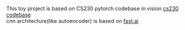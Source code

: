 This toy project is based on CS230 pytorch codebase in vision
[cs230 codebase](https://github.com/cs230-stanford/cs230-code-examples)
<br>
cnn architecture(like autoencoder) is based on [fast.ai](https://github.com/fastai/fastai/blob/master/courses/dl2/carvana.ipynb)